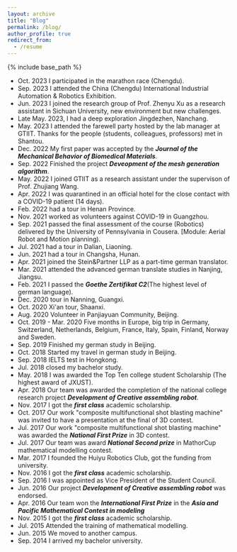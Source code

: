 ```yaml
---
layout: archive
title: "Blog"
permalink: /blog/
author_profile: true
redirect_from:
  - /resume
---
```


{% include base_path %}

- Oct. 2023 I participated in the marathon race (Chengdu).
- Sep. 2023 I attended the China (Chengdu) International Industrial Automation & Robotics Exhibition.
- Jun. 2023 I joined the research group of Prof. Zhenyu Xu as a research assistant in Sichuan University, new environment but new challenges.
- Late May. 2023, I had a deep exploration Jingdezhen, Nanchang.
- May. 2023 I attended the farewell party hosted by the lab manager at GTIIT. Thanks for the people (students, colleagues, professors) met in Shantou.
- Dec. 2022 My first paper was accepted by the ***Journal of the Mechanical Behavior of Biomedical Materials***.
- Sep. 2022 Finished the project ***Deveopment of the mesh generation algorithm***.
- May. 2022 I joined GTIIT as a research assistant under the supervison of Prof. Zhujiang Wang.
- Apr. 2022 I was quarantined in an official hotel for the close contact with a COVID-19 patient (14 days).
- Feb. 2022 had a tour in Henan Province.
- Nov. 2021 worked as volunteers against COVID-19 in Guangzhou.
- Sep. 2021 passed the final assessment of the course (Robotics) delivered by the University of Pennsylvania in Cousera. [Module: Aerial Robot and Motion planning).
- Jul. 2021 had a tour in Dalian, Liaoning.
- Jun. 2021 had a tour in Changsha, Hunan.
- Apr. 2021 joined the Stein&Partner LLP as a part-time german translator.
- Mar. 2021 attended the advanced german translate studies in Nanjing, Jiangsu.
- Feb. 2021 I passed the ***Goethe Zertifikat C2***(The highest level of german language).
- Dec. 2020 tour in Nanning, Guangxi.
- Oct. 2020 Xi'an tour, Shaanxi.
- Aug. 2020 Volunteer in Panjiayuan Community, Beijing.
- Oct. 2019 - Mar. 2020 Five months in Europe, big trip in Germany, Switzerland, Netherlands, Belgium, France, Italy, Spain, Finland, Norway and Sweden.
- Sep. 2019 Finished my german study in Beijing.
- Oct. 2018 Started my travel in german study in Beijing.
- Sep. 2018 IELTS test in Hongkong.
- Jul. 2018 closed my bachelor study.
- May. 2018 I was awarded the Top Ten college student Scholarship (The highest award of JXUST).
- Apr. 2018 Our team was awarded the completion of the national college research project ***Development of Creative assembling robot***.
- Nov. 2017 I got the ***first class*** academic scholarship.
- Oct. 2017 Our work "composite multifunctional shot blasting machine" was invited to have a presentation at the final of 3D contest.
- Jul. 2017 Our work "composite multifunctional shot blasting machine" was awarded the ***National First Prize*** in 3D contest.
- Jul. 2017 Our team was award ***National Second prize*** in MathorCup mathematical modelling contest.
- Mar. 2017 I founded the Huiyu Robotics Club, got the funding from university.
- Nov. 2016 I got the ***first class*** academic scholarship.
- Sep. 2016 I was appointed as Vice President of the Student Council.
- Jun. 2016 Our project ***Development of Creative assembling robot***  was endorsed.
- Apr. 2016 Our team won the ***International First Prize*** in the ***Asia and Pacific Mathematical Contest in modeling***
- Nov. 2015 I got the ***first class*** academic scholarship.
- Jul. 2015 Attended the training of mathematical modelling.
- Jun. 2015 We moved to another campus.
- Sep. 2014 I arrived my bachelor university.

